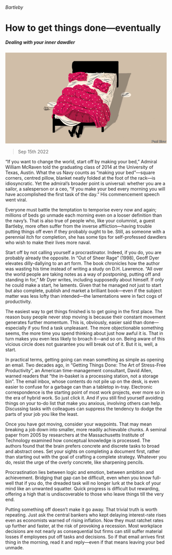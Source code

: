 ###### Bartleby

# How to get things done—eventually 

##### Dealing with your inner dawdler 

![image](images/20220917_WBD001.jpg) 

> Sep 15th 2022 

“If you want to change the world, start off by making your bed,” Admiral William McRaven told the graduating class of 2014 at the University of Texas, Austin. What the us Navy counts as “making your bed”—square corners, centred pillow, blanket neatly folded at the foot of the rack—is idiosyncratic. Yet the admiral’s broader point is universal: whether you are a sailor, a salesperson or a ceo, “if you make your bed every morning you will have accomplished the first task of the day.” His commencement speech went viral.

Everyone must battle the temptation to temporise every now and again; millions of beds go unmade each morning even on a looser definition than the navy’s. That is also true of people who, like your columnist, a guest Bartleby, more often suffer from the inverse affliction—having trouble putting things off even if they probably ought to be. Still, as someone with a perennial itch for completion, she has some tips for self-professed dawdlers who wish to make their lives more naval.

Start off by not calling yourself a procrastinator. Indeed, if you do, you are probably already the opposite. In “Out of Sheer Rage” (1998), Geoff Dyer elevates dilly-dallying to an art form. The book chronicles how the author was wasting his time instead of writing a study on D.H. Lawrence. “All over the world people are taking notes as a way of postponing, putting off and standing in for,” Mr Dyer writes, including supposedly about himself. If only he could make a start, he laments. Given that he managed not just to start but also complete, publish and market a brilliant book—even if the subject matter was less lofty than intended—the lamentations were in fact cogs of productivity.

The easiest way to get things finished is to get going in the first place. The reason busy people never stop moving is because their constant movement generates further momentum. This is, obviously, easier said than done—especially if you find a task unpleasant. The more objectionable something seems, the more time you spend thinking about just how awful it is. That in turn makes you even less likely to broach it—and so on. Being aware of this vicious circle does not guarantee you will break out of it. But it is, well, a start. 

In practical terms, getting going can mean something as simple as opening an email. Two decades ago, in “Getting Things Done: The Art of Stress-Free Productivity”, an American time-management consultant, David Allen, warned readers that “the in-basket is a processing station, not a storage bin”. The email inbox, whose contents do not pile up on the desk, is even easier to confuse for a garbage can than a tabletop in-tray. Electronic correspondence is the starting point of most work projects, ever more so in the era of hybrid work. So just click it. And if you still find yourself avoiding things on your to-do list that make you anxious, involving others can help. Discussing tasks with colleagues can suppress the tendency to dodge the parts of your job you like the least.

Once you have got moving, consider your waypoints. That may mean breaking a job down into smaller, more readily achievable chunks. A seminal paper from 2005 by researchers at the Massachusetts Institute of Technology examined how conceptual knowledge is processed. The authors found that the brain prefers concrete and discrete tasks to broad and abstract ones. Set your sights on completing a document first, rather than starting out with the goal of crafting a complete strategy. Whatever you do, resist the urge of the overly concrete, like sharpening pencils.

Procrastination lies between logic and emotion, between ambition and achievement. Bridging that gap can be difficult, even when you know full-well that if you do, the dreaded task will no longer lurk at the back of your mind like an unwanted squatter. Quick progress is difficult but rewarding, offering a high that is undiscoverable to those who leave things till the very end. 

Putting something off doesn’t make it go away. That trivial truth is worth repeating. Just ask the central bankers who kept delaying interest-rate rises even as economists warned of rising inflation. Now they must ratchet rates up further and faster, at the risk of provoking a recession. Most workplace decisions are not nearly as consequential but firms can still suffer material losses if employees put off tasks and decisions. So if that email arrives first thing in the morning, read it and reply—even if that means leaving your bed unmade. 






